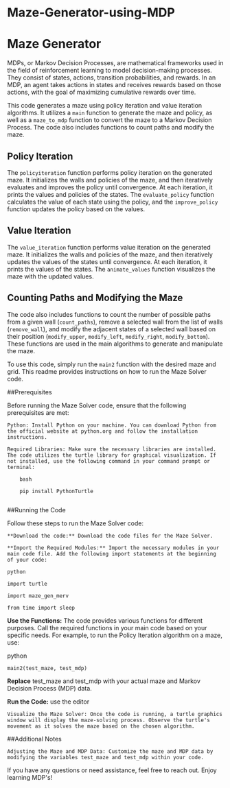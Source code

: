# Maze-Generator-using-MDP
# Maze Generator

MDPs, or Markov Decision Processes, are mathematical frameworks used in the field of reinforcement learning to model decision-making processes. They consist of states, actions, transition probabilities, and rewards. In an MDP, an agent takes actions in states and receives rewards based on those actions, with the goal of maximizing cumulative rewards over time.

This code generates a maze using policy iteration and value iteration algorithms. It utilizes a `main` function to generate the maze and policy, as well as a `maze_to_mdp` function to convert the maze to a Markov Decision Process. The code also includes functions to count paths and modify the maze.

## Policy Iteration

The `policyiteration` function performs policy iteration on the generated maze. It initializes the walls and policies of the maze, and then iteratively evaluates and improves the policy until convergence. At each iteration, it prints the values and policies of the states. The `evaluate_policy` function calculates the value of each state using the policy, and the `improve_policy` function updates the policy based on the values.

## Value Iteration

The `value_iteration` function performs value iteration on the generated maze. It initializes the walls and policies of the maze, and then iteratively updates the values of the states until convergence. At each iteration, it prints the values of the states. The `animate_values` function visualizes the maze with the updated values.

## Counting Paths and Modifying the Maze

The code also includes functions to count the number of possible paths from a given wall (`count_paths`), remove a selected wall from the list of walls (`remove_wall`), and modify the adjacent states of a selected wall based on their position (`modify_upper`, `modify_left`, `modify_right`, `modify_bottom`). These functions are used in the main algorithms to generate and manipulate the maze.

To use this code, simply run the `main2` function with the desired maze and grid.
This readme provides instructions on how to run the Maze Solver code.

##Prerequisites

Before running the Maze Solver code, ensure that the following prerequisites are met:

    Python: Install Python on your machine. You can download Python from the official website at python.org and follow the installation instructions.

    Required Libraries: Make sure the necessary libraries are installed. The code utilizes the turtle library for graphical visualization. If not installed, use the following command in your command prompt or terminal:
    
```
    bash

    pip install PythonTurtle
    
```

##Running the Code

Follow these steps to run the Maze Solver code:

    **Download the code:** Download the code files for the Maze Solver.

    **Import the Required Modules:** Import the necessary modules in your main code file. Add the following import statements at the beginning of your code:

    python
```
import turtle

import maze_gen_merv

from time import sleep
```

**Use the Functions:** The code provides various functions for different purposes. Call the required functions in your main code based on your specific needs. For example, to run the Policy Iteration algorithm on a maze, use:

python
```
main2(test_maze, test_mdp)
```
**Replace** test_maze and test_mdp with your actual maze and Markov Decision Process (MDP) data.

**Run the Code:** use the editor

    Visualize the Maze Solver: Once the code is running, a turtle graphics window will display the maze-solving process. Observe the turtle's movement as it solves the maze based on the chosen algorithm.

##Additional Notes

    Adjusting the Maze and MDP Data: Customize the maze and MDP data by modifying the variables test_maze and test_mdp within your code.


If you have any questions or need assistance, feel free to reach out. Enjoy learning MDP's!
